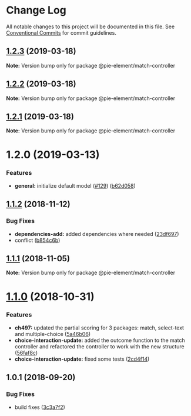 # Change Log

All notable changes to this project will be documented in this file.
See [Conventional Commits](https://conventionalcommits.org) for commit guidelines.

## [1.2.3](https://github.com/pie-framework/pie-elements/compare/@pie-element/match-controller@1.2.2...@pie-element/match-controller@1.2.3) (2019-03-18)

**Note:** Version bump only for package @pie-element/match-controller





## [1.2.2](https://github.com/pie-framework/pie-elements/compare/@pie-element/match-controller@1.2.1...@pie-element/match-controller@1.2.2) (2019-03-18)

**Note:** Version bump only for package @pie-element/match-controller





## [1.2.1](https://github.com/pie-framework/pie-elements/compare/@pie-element/match-controller@1.2.0...@pie-element/match-controller@1.2.1) (2019-03-18)

**Note:** Version bump only for package @pie-element/match-controller





# 1.2.0 (2019-03-13)


### Features

* **general:** initialize default model ([#129](https://github.com/pie-framework/pie-elements/issues/129)) ([b62d058](https://github.com/pie-framework/pie-elements/commit/b62d058))





## [1.1.2](https://github.com/pie-framework/pie-elements/compare/@pie-element/match-controller@1.1.1...@pie-element/match-controller@1.1.2) (2018-11-12)


### Bug Fixes

* **dependencies-add:** added dependencies where needed ([23df697](https://github.com/pie-framework/pie-elements/commit/23df697))
* conflict ([b854c6b](https://github.com/pie-framework/pie-elements/commit/b854c6b))





<a name="1.1.1"></a>
## [1.1.1](https://github.com/pie-framework/pie-elements/compare/@pie-element/match-controller@1.1.0...@pie-element/match-controller@1.1.1) (2018-11-05)

**Note:** Version bump only for package @pie-element/match-controller





<a name="1.1.0"></a>
# [1.1.0](https://github.com/pie-framework/pie-elements/compare/@pie-element/match-controller@1.0.1...@pie-element/match-controller@1.1.0) (2018-10-31)


### Features

* **ch497:** updated the partial scoring for 3 packages: match, select-text and multiple-choice ([5a46b06](https://github.com/pie-framework/pie-elements/commit/5a46b06))
* **choice-interaction-update:** added the outcome function to the match controller and refactored the controller to work with the new structure ([56faf8c](https://github.com/pie-framework/pie-elements/commit/56faf8c))
* **choice-interaction-update:** fixed some tests ([2cd4f14](https://github.com/pie-framework/pie-elements/commit/2cd4f14))





<a name="1.0.1"></a>
## 1.0.1 (2018-09-20)


### Bug Fixes

* build fixes ([3c3a7f2](https://github.com/pie-framework/pie-elements/commit/3c3a7f2))
